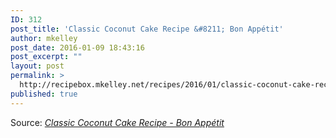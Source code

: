 ```yaml
---
ID: 312
post_title: 'Classic Coconut Cake Recipe &#8211; Bon Appétit'
author: mkelley
post_date: 2016-01-09 18:43:16
post_excerpt: ""
layout: post
permalink: >
  http://recipebox.mkelley.net/recipes/2016/01/classic-coconut-cake-recipe-bon-appetit/
published: true
---
```


Source: <em><a href="http://www.bonappetit.com/recipe/classic-coconut-cake">Classic Coconut Cake Recipe - Bon Appétit</a></em>